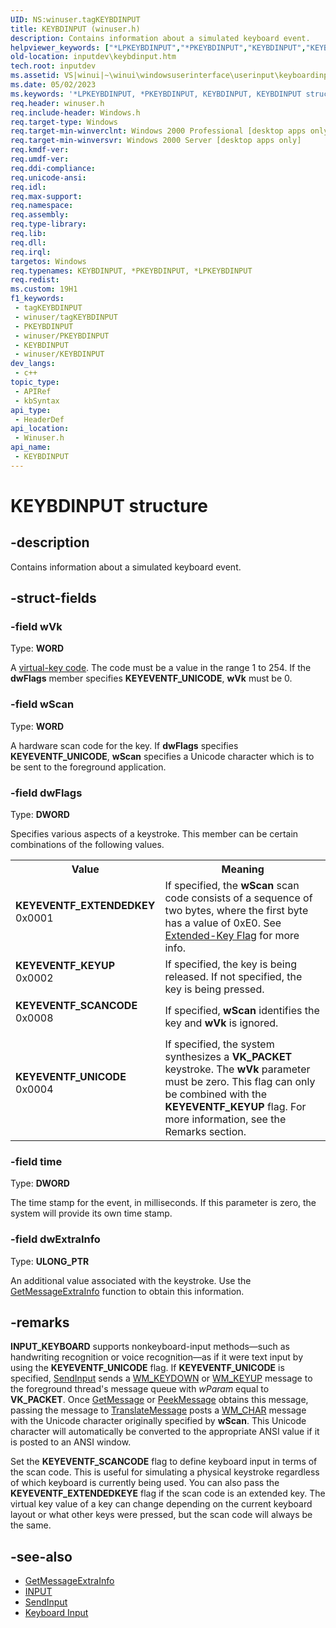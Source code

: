 ```yaml
---
UID: NS:winuser.tagKEYBDINPUT
title: KEYBDINPUT (winuser.h)
description: Contains information about a simulated keyboard event.
helpviewer_keywords: ["*LPKEYBDINPUT","*PKEYBDINPUT","KEYBDINPUT","KEYBDINPUT structure [Keyboard and Mouse Input]","KEYEVENTF_EXTENDEDKEY","KEYEVENTF_KEYUP","KEYEVENTF_SCANCODE","KEYEVENTF_UNICODE","PKEYBDINPUT","PKEYBDINPUT structure pointer [Keyboard and Mouse Input]","_win32_KEYBDINPUT_str","_win32_keybdinput_str_cpp","inputdev.keybdinput","winui._win32_keybdinput_str","winuser/KEYBDINPUT","winuser/PKEYBDINPUT"]
old-location: inputdev\keybdinput.htm
tech.root: inputdev
ms.assetid: VS|winui|~\winui\windowsuserinterface\userinput\keyboardinput\keyboardinputreference\keyboardinputstructures\keybdinput.htm
ms.date: 05/02/2023
ms.keywords: '*LPKEYBDINPUT, *PKEYBDINPUT, KEYBDINPUT, KEYBDINPUT structure [Keyboard and Mouse Input], KEYEVENTF_EXTENDEDKEY, KEYEVENTF_KEYUP, KEYEVENTF_SCANCODE, KEYEVENTF_UNICODE, PKEYBDINPUT, PKEYBDINPUT structure pointer [Keyboard and Mouse Input], _win32_KEYBDINPUT_str, _win32_keybdinput_str_cpp, inputdev.keybdinput, winui._win32_keybdinput_str, winuser/KEYBDINPUT, winuser/PKEYBDINPUT'
req.header: winuser.h
req.include-header: Windows.h
req.target-type: Windows
req.target-min-winverclnt: Windows 2000 Professional [desktop apps only]
req.target-min-winversvr: Windows 2000 Server [desktop apps only]
req.kmdf-ver: 
req.umdf-ver: 
req.ddi-compliance: 
req.unicode-ansi: 
req.idl: 
req.max-support: 
req.namespace: 
req.assembly: 
req.type-library: 
req.lib: 
req.dll: 
req.irql: 
targetos: Windows
req.typenames: KEYBDINPUT, *PKEYBDINPUT, *LPKEYBDINPUT
req.redist: 
ms.custom: 19H1
f1_keywords:
 - tagKEYBDINPUT
 - winuser/tagKEYBDINPUT
 - PKEYBDINPUT
 - winuser/PKEYBDINPUT
 - KEYBDINPUT
 - winuser/KEYBDINPUT
dev_langs:
 - c++
topic_type:
 - APIRef
 - kbSyntax
api_type:
 - HeaderDef
api_location:
 - Winuser.h
api_name:
 - KEYBDINPUT
---
```


# KEYBDINPUT structure


## -description

Contains information about a simulated keyboard event.

## -struct-fields

### -field wVk

Type: <b>WORD</b>

A <a href="/windows/desktop/inputdev/virtual-key-codes">virtual-key code</a>. The code must be a value in the range 1 to 254. If the <b>dwFlags</b> member specifies <b>KEYEVENTF_UNICODE</b>, <b>wVk</b> must be 0.

### -field wScan

Type: <b>WORD</b>

A hardware scan code for the key. If <b>dwFlags</b> specifies <b>KEYEVENTF_UNICODE</b>, <b>wScan</b> specifies a Unicode character which is to be sent to the foreground application.

### -field dwFlags

Type: <b>DWORD</b>

Specifies various aspects of a keystroke. This member can be certain combinations of the following values. 

<table>
<tr>
<th>Value</th>
<th>Meaning</th>
</tr>
<tr>
<td width="40%"><a id="KEYEVENTF_EXTENDEDKEY"></a><a id="keyeventf_extendedkey"></a><dl>
<dt><b>KEYEVENTF_EXTENDEDKEY</b></dt>
<dt>0x0001</dt>
</dl>
</td>
<td width="60%">
If specified, the <b>wScan</b> scan code consists of a sequence of two bytes, where the first byte has a value of 0xE0. See <a href="/windows/win32/inputdev/about-keyboard-input#extended-key-flag">Extended-Key Flag</a> for more info.

</td>
</tr>
<tr>
<td width="40%"><a id="KEYEVENTF_KEYUP"></a><a id="keyeventf_keyup"></a><dl>
<dt><b>KEYEVENTF_KEYUP</b></dt>
<dt>0x0002</dt>
</dl>
</td>
<td width="60%">
If specified, the key is being released. If not specified, the key is being pressed.

</td>
</tr>
<tr>
<td width="40%"><a id="KEYEVENTF_SCANCODE"></a><a id="keyeventf_scancode"></a><dl>
<dt><b>KEYEVENTF_SCANCODE</b></dt>
<dt>0x0008</dt>
</dl>
</td>
<td width="60%">
If specified, <b>wScan</b> identifies the key and <b>wVk</b> is ignored. 

</td>
</tr>
<tr>
<td width="40%"><a id="KEYEVENTF_UNICODE"></a><a id="keyeventf_unicode"></a><dl>
<dt><b>KEYEVENTF_UNICODE</b></dt>
<dt>0x0004</dt>
</dl>
</td>
<td width="60%">
 If specified, the system synthesizes a <b>VK_PACKET</b> keystroke. The <b>wVk</b> parameter must be zero. This flag can only be combined with the <b>KEYEVENTF_KEYUP</b> flag. For more information, see the Remarks section. 

</td>
</tr>
</table>

### -field time

Type: <b>DWORD</b>

The time stamp for the event, in milliseconds. If this parameter is zero, the system will provide its own time stamp.

### -field dwExtraInfo

Type: <b>ULONG_PTR</b>

An additional value associated with the keystroke. Use the <a href="/windows/desktop/api/winuser/nf-winuser-getmessageextrainfo">GetMessageExtraInfo</a> function to obtain this information.

## -remarks

<b> INPUT_KEYBOARD</b> supports nonkeyboard-input methods—such as handwriting recognition or voice recognition—as if it were text input by using the <b>KEYEVENTF_UNICODE</b> flag. If <b>KEYEVENTF_UNICODE</b> is specified, <a href="/windows/desktop/api/winuser/nf-winuser-sendinput">SendInput</a> sends a <a href="/windows/desktop/inputdev/wm-keydown">WM_KEYDOWN</a> or <a href="/windows/desktop/inputdev/wm-keyup">WM_KEYUP</a> message to the foreground thread's message queue with <i>wParam</i> equal to <b>VK_PACKET</b>. Once <a href="/windows/desktop/api/winuser/nf-winuser-getmessage">GetMessage</a> or <a href="/windows/desktop/api/winuser/nf-winuser-peekmessagea">PeekMessage</a> obtains this message, passing the message to 
<a href="/windows/desktop/api/winuser/nf-winuser-translatemessage">TranslateMessage</a> posts a <a href="/windows/desktop/inputdev/wm-char">WM_CHAR</a> message with the Unicode character originally specified by <b>wScan</b>. This Unicode character will automatically be converted to the appropriate ANSI value if it is posted to an ANSI window.

Set the <b>KEYEVENTF_SCANCODE</b> flag to define keyboard input in terms of the scan code. This is useful for simulating a physical keystroke regardless of which keyboard is currently being used. You can also pass the <b>KEYEVENTF_EXTENDEDKEYE</b> flag if the scan code is an extended key. The virtual key value of a key can change depending on the current keyboard layout or what other keys were pressed, but the scan code will always be the same.

## -see-also

- <a href="/windows/desktop/api/winuser/nf-winuser-getmessageextrainfo">GetMessageExtraInfo</a>
- <a href="/windows/desktop/api/winuser/ns-winuser-input">INPUT</a>
- <a href="/windows/desktop/api/winuser/nf-winuser-sendinput">SendInput</a>
- <a href="/windows/desktop/inputdev/keyboard-input">Keyboard Input</a>
